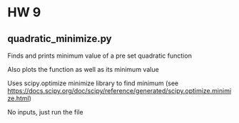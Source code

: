 # HW 9 

## quadratic_minimize.py

Finds and prints minimum value of a pre set quadratic function

Also plots the function as well as its minimum value

Uses scipy.optimize minimize library to find minimum (see https://docs.scipy.org/doc/scipy/reference/generated/scipy.optimize.minimize.html)

No inputs, just run the file
